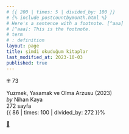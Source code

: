 ```yaml
---
# {{ 200 | times: 5 | divided_by: 100 }}
# {% include postcountbymonth.html %}
# Here's a sentence with a footnote. [^aaa]
# [^aaa]: This is the footnote.
# term
# : definition
layout: page
title: şimdi okuduğum kitaplar
last_modified_at: 2023-10-03
published: true
---
```


⁜ 73  
  
Yuzmek, Yasamak ve Olma Arzusu (2023)  
_by_ Nihan Kaya  
272 sayfa  
{{ 86 | times: 100 | divided_by: 272 }}%

[🍃](https://www.nonfictionbooks.xyz/now.html "şimdi okuduğum kitaplar")
